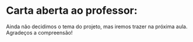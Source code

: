# Carta aberta ao professor:

  Ainda não decidimos o tema do projeto, mas iremos trazer na próxima aula. Agradeços a compreensão!

